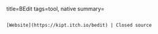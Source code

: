 title=BEdit
tags=tool, native
summary=
~~~~~~

[Website](https://kipt.itch.io/bedit) | Closed source
